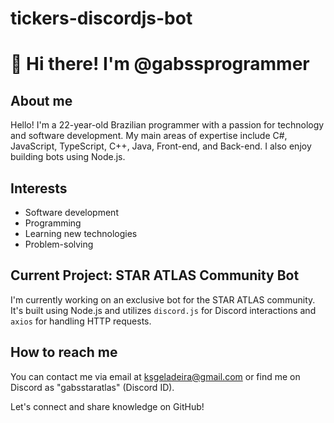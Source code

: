 # tickers-discordjs-bot
# 👋 Hi there! I'm @gabssprogrammer

## About me
Hello! I'm a 22-year-old Brazilian programmer with a passion for technology and software development. My main areas of expertise include C#, JavaScript, TypeScript, C++, Java, Front-end, and Back-end. I also enjoy building bots using Node.js.

## Interests
- Software development
- Programming
- Learning new technologies
- Problem-solving

## Current Project: STAR ATLAS Community Bot
I'm currently working on an exclusive bot for the STAR ATLAS community. It's built using Node.js and utilizes `discord.js` for Discord interactions and `axios` for handling HTTP requests.

## How to reach me
You can contact me via email at ksgeladeira@gmail.com or find me on Discord as "gabsstaratlas" (Discord ID).

Let's connect and share knowledge on GitHub!

